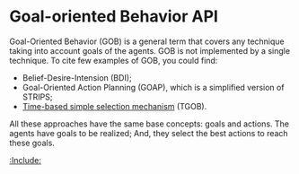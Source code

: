 # Goal-oriented Behavior API

Goal-Oriented Behavior (GOB) is a general term that covers any technique taking into account goals of the agents.
GOB is not implemented by a single technique.
To cite few examples of GOB, you could find:

* Belief-Desire-Intension (BDI);
* Goal-Oriented Action Planning (GOAP), which is a simplified version of STRIPS;
* [Time-based simple selection mechanism](./TGob.md) (TGOB).

All these approaches have the same base concepts: goals and actions.
The agents have goals to be realized; And, they select the best actions to reach these goals.


[:Include:](../../legal.inc)
